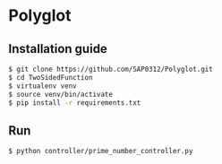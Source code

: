 # Polyglot

## Installation guide
```sh
$ git clone https://github.com/SAP0312/Polyglot.git
$ cd TwoSidedFunction
$ virtualenv venv
$ source venv/bin/activate
$ pip install -r requirements.txt
```

## Run
``` sh
$ python controller/prime_number_controller.py
```